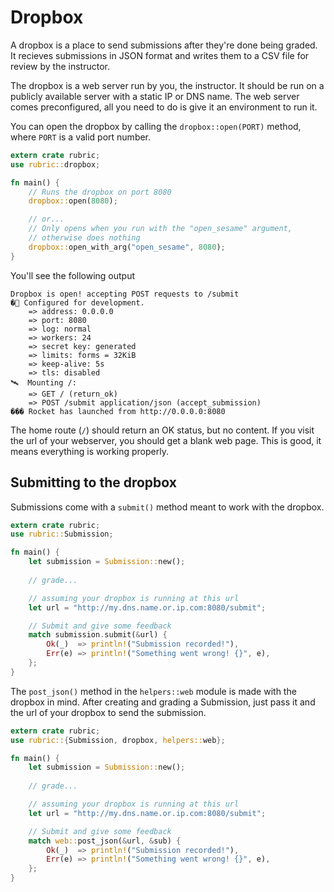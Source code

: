 # Dropbox
A dropbox is a place to send submissions after they're done being graded. It recieves submissions in JSON format and writes them to a CSV file for review by the instructor.

The dropbox is a web server run by you, the instructor. It should be run on a publicly available server with a static IP or DNS name. The web server comes preconfigured, all you need to do is give it an environment to run it.

You can open the dropbox by calling the `dropbox::open(PORT)` method, where `PORT` is a valid port number.

```rust
extern crate rubric;
use rubric::dropbox;

fn main() {
    // Runs the dropbox on port 8080
    dropbox::open(8080);

    // or...
    // Only opens when you run with the "open_sesame" argument,
    // otherwise does nothing
    dropbox::open_with_arg("open_sesame", 8080);
}
```
You'll see the following output
```
Dropbox is open! accepting POST requests to /submit
�🔧 Configured for development.
    => address: 0.0.0.0
    => port: 8080
    => log: normal
    => workers: 24
    => secret key: generated
    => limits: forms = 32KiB
    => keep-alive: 5s
    => tls: disabled
🛰  Mounting /:
    => GET / (return_ok)
    => POST /submit application/json (accept_submission)
��� Rocket has launched from http://0.0.0.0:8080       
```

The home route (`/`) should return an OK status, but no content. If you visit the url of your webserver, you should get a blank web page. This is good, it means everything is working properly.

## Submitting to the dropbox
Submissions come with a `submit()` method meant to work with the dropbox. 

```rust
extern crate rubric;
use rubric::Submission;

fn main() {
    let submission = Submission::new();
    
    // grade...

    // assuming your dropbox is running at this url
    let url = "http://my.dns.name.or.ip.com:8080/submit";

    // Submit and give some feedback
    match submission.submit(&url) {
        Ok(_)  => println!("Submission recorded!"),
        Err(e) => println!("Something went wrong! {}", e),
    };
}
```



The `post_json()` method in the `helpers::web` module is made with the dropbox in mind. After creating and grading a Submission, just pass it and the url of your dropbox to send the submission.

```rust
extern crate rubric;
use rubric::{Submission, dropbox, helpers::web};

fn main() {
    let submission = Submission::new();
    
    // grade...

    // assuming your dropbox is running at this url
    let url = "http://my.dns.name.or.ip.com:8080/submit";

    // Submit and give some feedback
    match web::post_json(&url, &sub) {
        Ok(_)  => println!("Submission recorded!"),
        Err(e) => println!("Something went wrong! {}", e),
    };
}
```

